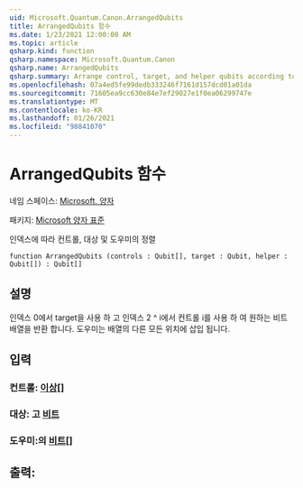 ```yaml
---
uid: Microsoft.Quantum.Canon.ArrangedQubits
title: ArrangedQubits 함수
ms.date: 1/23/2021 12:00:00 AM
ms.topic: article
qsharp.kind: function
qsharp.namespace: Microsoft.Quantum.Canon
qsharp.name: ArrangedQubits
qsharp.summary: Arrange control, target, and helper qubits according to an index
ms.openlocfilehash: 07a4ed5fe99dedb333246f7161d157dcd01a01da
ms.sourcegitcommit: 71605ea9cc630e84e7ef29027e1f0ea06299747e
ms.translationtype: MT
ms.contentlocale: ko-KR
ms.lasthandoff: 01/26/2021
ms.locfileid: "98841070"
---
```

# <a name="arrangedqubits-function"></a>ArrangedQubits 함수

네임 스페이스: [Microsoft. 양자](xref:Microsoft.Quantum.Canon)

패키지: [Microsoft 양자 표준](https://nuget.org/packages/Microsoft.Quantum.Standard)


인덱스에 따라 컨트롤, 대상 및 도우미의 정렬

```qsharp
function ArrangedQubits (controls : Qubit[], target : Qubit, helper : Qubit[]) : Qubit[]
```


## <a name="description"></a>설명

인덱스 0에서 target을 사용 하 고 인덱스 2 ^ i에서 컨트롤 i를 사용 하 여 원하는 비트 배열을 반환 합니다.  도우미는 배열의 다른 모든 위치에 삽입 됩니다.

## <a name="input"></a>입력

### <a name="controls--qubit"></a>컨트롤: [이상](xref:microsoft.quantum.lang-ref.qubit)[]




### <a name="target--qubit"></a>대상: 고 [비트](xref:microsoft.quantum.lang-ref.qubit)




### <a name="helper--qubit"></a>도우미:의 [비트](xref:microsoft.quantum.lang-ref.qubit)[]





## <a name="output--qubit"></a>출력: [](xref:microsoft.quantum.lang-ref.qubit)

